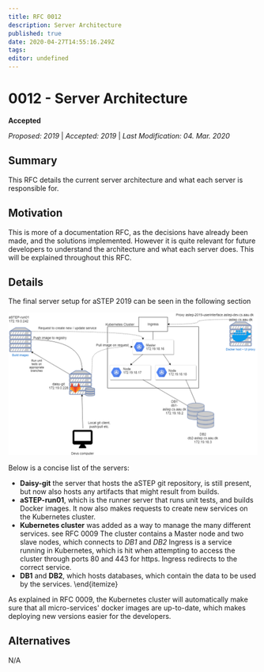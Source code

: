 ```yaml
---
title: RFC 0012
description: Server Architecture
published: true
date: 2020-04-27T14:55:16.249Z
tags: 
editor: undefined
---
```


# 0012 - Server Architecture 
**Accepted** 

*Proposed: 2019* | *Accepted: 2019* | *Last Modification: 04. Mar. 2020*

## Summary
This RFC details the current server architecture and what each server is responsible for.
## Motivation
This is more of a documentation RFC, as the decisions have already been made, and the solutions implemented.
However it is quite relevant for future developers to understand the architecture and what each server does.
This will be explained throughout this RFC.
## Details
The final server setup for aSTEP 2019 can be seen in the following section

![image of server setup](/rfc/0012/astep2019server.png)

Below is a concise list of the servers:
* **Daisy-git** the server that hosts the aSTEP git repository, is still present, but now also hosts any artifacts that might result from builds. 
* **aSTEP-run01**, which is the runner server that runs unit tests, and builds Docker images. 
    It now also makes requests to create new services on the Kubernetes cluster.
* **Kubernetes cluster** was added as a way to manage the many different services. see RFC 0009
    The cluster contains a Master node and two slave nodes, which connects to *DB1* and *DB2*
    Ingress is a service running in Kubernetes, which is hit when attempting to access the cluster through ports 80 and 443 for https.
    Ingress redirects to the correct service.
* **DB1** and **DB2**, which hosts databases, which contain the data to be used by the services.
\end{itemize}

As explained in RFC 0009, the Kubernetes cluster will automatically make sure that all micro-services'
docker images are up-to-date, which makes deploying new versions easier for the developers.


## Alternatives
N/A